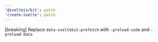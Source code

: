 ```yaml
---
'@sveltejs/kit': patch
'create-svelte': patch
---
```


[breaking] Replace `data-sveltekit-prefetch` with `-preload-code` and `-preload-data`
